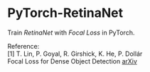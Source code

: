 # PyTorch-RetinaNet
Train _RetinaNet_ with _Focal Loss_ in PyTorch.

Reference:  
[1] T. Lin, P. Goyal, R. Girshick, K. He, P. Dollár  
Focal Loss for Dense Object Detection  [arXiv](https://arxiv.org/abs/1708.02002)  
